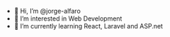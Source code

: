 - 👋 Hi, I’m @jorge-alfaro
- 👀 I’m interested in Web Development
- 🌱 I’m currently learning React, Laravel and ASP.net


